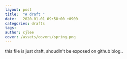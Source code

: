 ```yaml
---
layout: post
title:  "# draft "
date:   2020-01-01 09:58:00 +0900
categories: drafts
tags: 
author: cjlee
cover: /assets/covers/spring.png
---
```


this file is just draft, shoudln't be exposed on github blog..